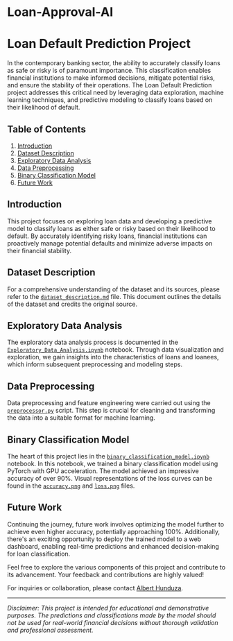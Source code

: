 # Loan-Approval-AI
# Loan Default Prediction Project

In the contemporary banking sector, the ability to accurately classify loans as safe or risky is of paramount importance. This classification enables financial institutions to make informed decisions, mitigate potential risks, and ensure the stability of their operations. The Loan Default Prediction project addresses this critical need by leveraging data exploration, machine learning techniques, and predictive modeling to classify loans based on their likelihood of default.

## Table of Contents

1. [Introduction](#introduction)
2. [Dataset Description](#dataset-description)
3. [Exploratory Data Analysis](#exploratory-data-analysis)
4. [Data Preprocessing](#data-preprocessing)
5. [Binary Classification Model](#binary-classification-model)
6. [Future Work](#future-work)

## Introduction

This project focuses on exploring loan data and developing a predictive model to classify loans as either safe or risky based on their likelihood to default. By accurately identifying risky loans, financial institutions can proactively manage potential defaults and minimize adverse impacts on their financial stability.

## Dataset Description

For a comprehensive understanding of the dataset and its sources, please refer to the [`dataset_description.md`](dataset_description.md) file. This document outlines the details of the dataset and credits the original source.

## Exploratory Data Analysis

The exploratory data analysis process is documented in the [`Exploratory_Data_Analysis.ipynb`](Exploratory_Data_Analysis.ipynb) notebook. Through data visualization and exploration, we gain insights into the characteristics of loans and loanees, which inform subsequent preprocessing and modeling steps.

## Data Preprocessing

Data preprocessing and feature engineering were carried out using the [`preprocessor.py`](preprocessor.py) script. This step is crucial for cleaning and transforming the data into a suitable format for machine learning. 

## Binary Classification Model

The heart of this project lies in the [`binary_classification_model.ipynb`](binary_classification_model.ipynb) notebook. In this notebook, we trained a binary classification model using PyTorch with GPU acceleration. The model achieved an impressive accuracy of over 90%. Visual representations of the loss curves can be found in the [`accuracy.png`](accuracy.png) and [`loss.png`](loss.png) files.

## Future Work

Continuing the journey, future work involves optimizing the model further to achieve even higher accuracy, potentially approaching 100%. Additionally, there's an exciting opportunity to deploy the trained model to a web dashboard, enabling real-time predictions and enhanced decision-making for loan classification.

Feel free to explore the various components of this project and contribute to its advancement. Your feedback and contributions are highly valued!

For inquiries or collaboration, please contact [Albert Hunduza](mailto:alberthunduza1@gmail.com).

---
*Disclaimer: This project is intended for educational and demonstrative purposes. The predictions and classifications made by the model should not be used for real-world financial decisions without thorough validation and professional assessment.*

